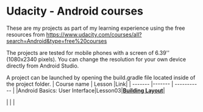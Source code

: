 Udacity - Android courses
============

These are my projects as part of my learning experience using the free resources from https://www.udacity.com/courses/all?search=Android&type=free%20courses 

The projects are tested for mobile phones with a screen of 6.39'' (1080x2340 pixels). You can change the resolution for your own device directly from Android Studio.

A project can be launched by opening the build.gradle file located inside of the project folder.
| Course name | Lesson |Link|
| ------- |------- | ----------- |
|Android Basics: User Interface|Lesson03|[**Building Layout**](https://github.com/mathexa/Complete-Android-N-Udemy-course-for-Android-Studio-4/tree/master/JavaCode/Lecture022)|

|  |  |
